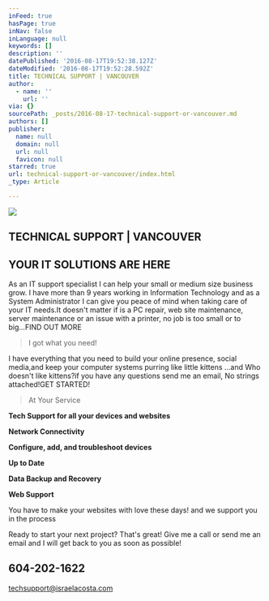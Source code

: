 ```yaml
---
inFeed: true
hasPage: true
inNav: false
inLanguage: null
keywords: []
description: ''
datePublished: '2016-08-17T19:52:38.127Z'
dateModified: '2016-08-17T19:52:28.592Z'
title: TECHNICAL SUPPORT | VANCOUVER
author:
  - name: ''
    url: ''
via: {}
sourcePath: _posts/2016-08-17-technical-support-or-vancouver.md
authors: []
publisher:
  name: null
  domain: null
  url: null
  favicon: null
starred: true
url: technical-support-or-vancouver/index.html
_type: Article

---
```

![](https://the-grid-user-content.s3-us-west-2.amazonaws.com/c26f8934-badf-4450-b86a-9b4b01cbbbd7.jpg)

## TECHNICAL SUPPORT | VANCOUVER

## YOUR IT SOLUTIONS ARE HERE

As an IT support specialist I can help your small or medium size business grow. I have more than 9 years working in Information Technology and as a System Administrator I can give you peace of mind when taking care of your IT needs.It doesn't matter if is a PC repair, web site maintenance, server maintenance or an issue with a printer, no job is too small or to big...FIND OUT MORE

> I got what you need!

I have everything that you need to build your online presence, social media,and keep your computer systems purring like little kittens ...and Who doesn't like kittens?if you have any questions send me an email, No strings attached!GET STARTED!

> At Your Service

**Tech Support for all your devices and websites**

**Network Connectivity**

**Configure, add, and troubleshoot devices**

**Up to Date**

**Data Backup and Recovery**

**Web Support**

You have to make your websites with love these days! and we support you in the process

Ready to start your next project? That's great! Give me a call or send me an email and I will get back to you as soon as possible!

## 604-202-1622

techsupport@israelacosta.com